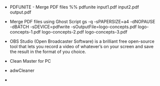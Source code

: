 * PDFUNITE - Merge PDF files
%% pdfunite input1.pdf input2.pdf output.pdf

* Merge PDF files using Ghost Script
gs -q -sPAPERSIZE=a4 -dNOPAUSE -dBATCH -sDEVICE=pdfwrite -sOutputFile=logo-concepts.pdf logo-concepts-1.pdf logo-concepts-2.pdf logo-concepts-3.pdf

* OBS Studio (Open Broadcaster Software) is a brilliant free open-source tool that lets you record a video of whatever’s on your screen and save the result in the format of you choice.
* Clean Master for PC
* adwCleaner
*
